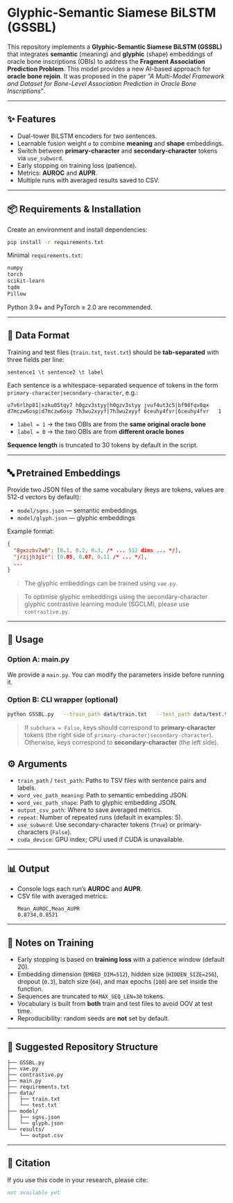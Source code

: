 # Glyphic-Semantic Siamese BiLSTM (GSSBL)

This repository implements a **Glyphic-Semantic Siamese BiLSTM (GSSBL)** that integrates **semantic** (meaning) and **glyphic** (shape) embeddings of oracle bone inscriptions (OBIs) to address the **Fragment Association Prediction Problem**.
This model provides a new AI-based approach for **oracle bone rejoin**. It was proposed in the paper *"A Multi-Model Framework and Dataset for Bone-Level Association Prediction in Oracle Bone Inscriptions"*.


---

## ✨ Features
- Dual-tower BiLSTM encoders for two sentences.
- Learnable fusion weight `α` to combine **meaning** and **shape** embeddings.
- Switch between **primary-character** and **secondary-character** tokens via `use_subword`.
- Early stopping on training loss (patience).
- Metrics: **AUROC** and **AUPR**.
- Multiple runs with averaged results saved to CSV.

---

## 📦 Requirements & Installation

Create an environment and install dependencies:

```bash
pip install -r requirements.txt
```

Minimal `requirements.txt`:
```txt
numpy
torch
scikit-learn
tqdm
Pillow
```

Python 3.9+ and PyTorch ≥ 2.0 are recommended.

---

## 📂 Data Format

Training and test files (`train.txt`, `test.txt`) should be **tab-separated** with three fields per line:

```
sentence1 \t sentence2 \t label
```

Each sentence is a whitespace-separated sequence of tokens in the form `primary-character|secondary-character`, e.g.:

```
u7v6rlhp81|xzku05tqy7 h0gzv3styy|h0gzv3styy jvuf4ut3c5|bf98fqv8qx	d7mczw6osp|d7mczw6osp 7h3wu2xyyf|7h3wu2xyyf 6ceuhy4fvr|6ceuhy4fvr	1
```

- `label = 1` → the two OBIs are from the **same original oracle bone**  
- `label = 0` → the two OBIs are from **different oracle bones**


**Sequence length** is truncated to 30 tokens by default in the script.

---

## 🔤 Pretrained Embeddings

Provide two JSON files of the same vocabulary (keys are tokens, values are 512-d vectors by default):

- `model/sgns.json` — semantic embeddings
- `model/glyph.json` — glyphic embeddings

Example format:

```json
{
  "8gxzzbv7w8": [0.1, 0.2, 0.3, /* ... 512 dims ... */],
  "jrzjjh3g1r": [0.05, 0.07, 0.11 /* ... */],
  ...
}
```


> The glyphic embeddings can be trained using `vae.py`.

> To optimise glyphic embeddings using the secondary-character glyphic contrastive learning module (SGCLM), please use `contrastive.py`.



---

## 🚀 Usage

### Option A: main.py

We provide a `main.py`. You can modify the parameters inside before running it.

### Option B: CLI wrapper (optional)


```bash
python GSSBL.py   --train_path data/train.txt   --test_path data/test.txt   --word_vec_path_meaning model/sgns.json   --word_vec_path_shape model/glyph.json   --output_csv_path results/output.csv   --repeat 5   --use_subword True   --cuda_device 0
```


> If `subchara = False`, keys should correspond to **primary-character** tokens (the right side of `primary-character|secondary-character`). Otherwise, keys correspond to **secondary-character** (the left side).

## ⚙️ Arguments

- `train_path` / `test_path`: Paths to TSV files with sentence pairs and labels.
- `word_vec_path_meaning`: Path to semantic embedding JSON.
- `word_vec_path_shape`: Path to glyphic embedding JSON.
- `output_csv_path`: Where to save averaged metrics.
- `repeat`: Number of repeated runs (default in examples: 5).
- `use_subword`: Use secondary-character tokens (`True`) or primary-characters (`False`).
- `cuda_device`: GPU index; CPU used if CUDA is unavailable.

---

## 📊 Output

- Console logs each run’s **AUROC** and **AUPR**.
- CSV file with averaged metrics:
  ```
  Mean_AUROC,Mean_AUPR
  0.8734,0.8521
  ```

---

## 🧠 Notes on Training

- Early stopping is based on **training loss** with a patience window (default 20).
- Embedding dimension (`EMBED_DIM=512`), hidden size (`HIDDEN_SIZE=256`), dropout (`0.3`), batch size (`64`), and max epochs (`100`) are set inside the function.
- Sequences are truncated to `MAX_SEQ_LEN=30` tokens.
- Vocabulary is built from **both** train and test files to avoid OOV at test time.
- Reproducibility: random seeds are **not** set by default.

---

## 📁 Suggested Repository Structure

```
├── GSSBL.py   
├── vae.py   
├── contrastive.py        
├── main.py                   
├── requirements.txt
├── data/
│   ├── train.txt
│   └── test.txt
├── model/
│   ├── sgns.json
│   └── glyph.json
└── results/
    └── output.csv
```

---



## 📖 Citation

If you use this code in your research, please cite:

```bibtex
not available yet
```
